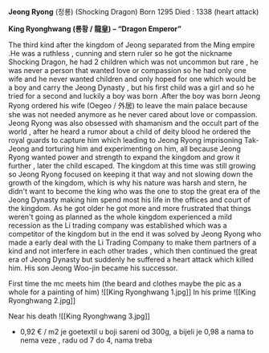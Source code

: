 **Jeong Ryong** (정룡) (Shocking Dragon)
Born 1295
Died : 1338 (heart attack)

**King Ryonghwang (룡황 / 龍皇) – “Dragon Emperor”**

The third kind after the kingdom of Jeong separated from the Ming empire .He was a ruthless , cunning and stern ruler so he got the nickname Shocking Dragon, he had 2 children which was not uncommon but rare , he was never a person that wanted love or compassion so he had only one wife and he never wanted children and only hoped for one which would be a boy and carry the Jeong Dynasty , but his first child was a girl and so he tried for a second and luckily a boy was born .After the boy was born Jeong Ryong ordered his wife (Oegeo / 外居) to leave the main palace because she was not needed anymore as he never cared about love or compassion. Jeong Ryong was also obsessed with shamanism and the occult part of the world , after he heard a rumor about a child of deity blood he ordered the royal guards to capture him which leading to Jeong Ryong imprisoning Tak-Jeong and torturing him and experimenting on him, all because Jeong Ryong wanted power and strength to expand the kingdom and grow it further , later the child escaped.  The kingdom at this time was still growing so Jeong Ryong focused on keeping it that way and not slowing down the growth of the kingdom, which is why his nature was harsh and stern, he didn't want to become the king who was the one to stop the great era of the Jeong Dynasty making him spend most his life in the offices and court of the kingdom. As he got older he got more and more frustrated that things weren't going as planned as the whole kingdom experienced a mild recession as the Li trading company was established which was a competitor of the kingdom but in the end it was solved by Jeong Ryong who made a early deal with the Li Trading Company to make them partners of a kind and not interfere in each other trades , which then continued the great era of Jeong Dynasty but suddenly he suffered a heart attack which killed him. His son Jeong Woo-jin became his successor.

First time the mc meets him (the beard and clothes maybe the pic as a whole for a painting of him)
![[King Ryonghwang 1.jpg]]
In his prime
![[King Ryonghwang 2.jpg]]

Near his death
![[King Ryonghwang 3.jpg]]


- 0,92 € / m2 je goetextil u boji sareni od 300g, a bijeli je 0,98 a nama to nema veze , radu od 7 do 4, nama treba 
